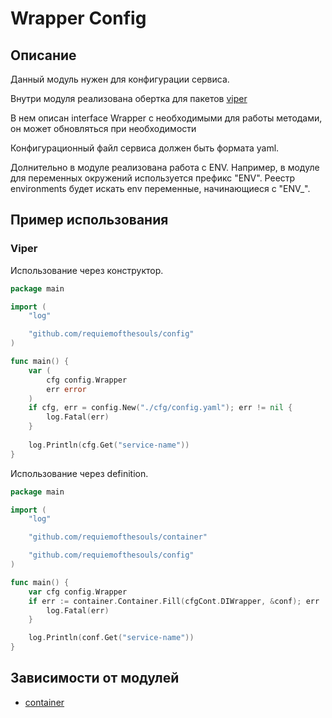# Wrapper Config

## Описание
Данный модуль нужен для конфигурации сервиса.

Внутри модуля реализована обертка для пакетов [viper](https://github.com/spf13/viper)

В нем описан interface Wrapper с необходимыми для работы методами, он может обновляться при необходимости

Конфигурационный файл сервиса должен быть формата yaml.

Долнительно в модуле реализована работа с ENV. 
Например, в модуле для переменных окружений используется префикс "ENV".
Реестр environments будет искать env переменные, начинающиеся с "ENV_".

## Пример использования

### Viper

Использование через конструктор.
``` go
package main

import (
	"log"

	"github.com/requiemofthesouls/config"
)

func main() {
	var (
		cfg config.Wrapper
		err error
	)
	if cfg, err = config.New("./cfg/config.yaml"); err != nil {
		log.Fatal(err)
	}
	
	log.Println(cfg.Get("service-name"))
}
```
Использование через definition.
``` go
package main

import (
	"log"

	"github.com/requiemofthesouls/container"

	"github.com/requiemofthesouls/config"
)

func main() {
	var cfg config.Wrapper
	if err := container.Container.Fill(cfgCont.DIWrapper, &conf); err != nil {
		log.Fatal(err)
	}

	log.Println(conf.Get("service-name"))
}
```
## Зависимости от модулей
- [container](https://github.com/requiemofthesouls/container/-/blob/main/README.md)
